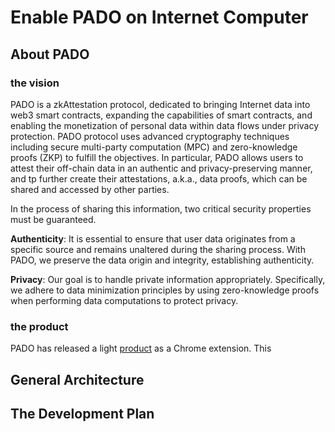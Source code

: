 # Enable PADO on Internet Computer 

## About PADO 

### the vision
PADO is a zkAttestation protocol, dedicated to bringing Internet data into web3 smart contracts, expanding the capabilities of smart contracts, and enabling the monetization of personal data within data flows under privacy protection. PADO protocol uses advanced cryptography techniques including secure multi-party computation (MPC) and zero-knowledge proofs (ZKP) to fulfill the objectives. In particular, PADO allows users to attest their off-chain data in an authentic and privacy-preserving manner, and tp further create their attestations, a.k.a., data proofs, which can be shared and accessed by other parties. 

In the process of sharing this information, two critical security properties must be guaranteed.

**Authenticity**: It is essential to ensure that user data originates from a specific source and remains unaltered during the sharing process. With PADO, we preserve the data origin and integrity, establishing authenticity.

**Privacy**: Our goal is to handle private information appropriately. Specifically, we adhere to data minimization principles by using zero-knowledge proofs when performing data computations to protect privacy.



### the product

PADO has released a light [product](https://chrome.google.com/webstore/detail/pado/oeiomhmbaapihbilkfkhmlajkeegnjhe) as a Chrome extension. This  


## General Architecture



## The Development Plan




